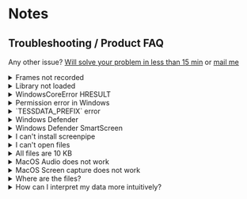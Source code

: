 
# Notes

## Troubleshooting / Product FAQ

Any other issue? [Will solve your problem in less than 15 min](https://cal.com/louis030195/screenpipe) or [mail me](mailto:louis@screenpi.pe)

  <details>
  <summary>Frames not recorded</summary>

  Try a different monitor. `screenpipe --list-monitors` and `screenpipe --monitor-id <monitor id>`

  </details>

  <details>

  <summary>Library not loaded</summary>

  >dyld[60479]: Library not loaded: screenpipe-vision/lib/libscreenpipe_arm64.dylib
  Referenced from: <805CE854-929E-36F6-AC66-9CEBA7A073BC> /Applications/screenpipe.app/Contents/MacOS/screenpipe
  Reason: tried: '/Users/louisbeaumont/.wasmedge/lib/libscreenpipe_arm64.dylib' (no such file), 'screenpipe-vision/lib/libscreenpipe_arm64.dylib' (no such file), '/System/Volumes/Preboot/Cryptexes/OSscreenpipe-vision/lib/libscreenpipe_arm64.dylib' (no such file), 'screenpipe-vision/lib/libscreenpipe_arm64.dylib' (no such file)
Abort trap: 6
>

  i'll investigate this issue now, in the meantime you can do this:

  ```
  brew tap mediar-ai/screenpipe https://github.com/mediar-ai/screenpipe.git
  brew install screenpipe
  ```


  and then

  ```
  cd
  screenpipe --ocr-engine apple-native
  ```

  </details>

  <details>

  <summary>WindowsCoreError HRESULT</summary>

  Sometimes this happen when computer goes to sleep for long. Just restart. We're going to make it fix itself automatically soon.

  </details>

  <details>

  <summary>Permission error in Windows</summary>

  If you run into this error in your CMD terminal using CLI you should run the terminal as administrator (right click on the icon)

  </details>

  <details>

  <summary>`TESSDATA_PREFIX` error</summary>

  This can happen on Windows.

  - Type "environment" in the search bar of Windows, and click environment variables.
  - Click "new" (the first one).
  - The key will be `TESSDATA_PREFIX` and the value will be the path you installed screenpipe (default is `C:\Users\<your username>\AppData\Local\screenpipe`)

  You can also try our experimental Windows OCR engine by adding `--ocr-engine windows-native` which should solve the above problem too

  </details>

  <details>

  <summary>Windows Defender</summary>

  Windows can sometimes delete screenpipe app, detected as a virus, this is obviously not a virus, and the code is here, open, you can check.

  You can solve this by going to your Defender settings and classify screenpipe as authorized.

  </details>

  <details>

  <summary>Windows Defender SmartScreen</summary>

  Windows will ask you this because we didn't sign the app yet. Be reassured, it's open source and secure, we have nothing to hide, press run anyway:

  ![image](https://github.com/user-attachments/assets/8e43d2e4-e178-4d3e-8210-712326d59c97)

  </details>

  <details>
  <summary>I can't install screenpipe</summary>

  Make sure to press control + right click on the `.dmg` file and press open

  <img width="372" alt="Screenshot 2024-07-24 at 16 07 22" src="https://github.com/user-attachments/assets/1b077f0f-0b90-4d40-b61d-ba11c8a8285c">

  Then drag the app to your application folder
  <img width="772" alt="Screenshot 2024-07-24 at 16 07 26" src="https://github.com/user-attachments/assets/452bf468-75b9-41e4-b068-7ac28f4f84be">

  Then again press control + right click on the app in applications and press open YOU NEED TO DO IT TWICE HERE
  <img width="1032" alt="Screenshot 2024-07-24 at 16 07 41" src="https://github.com/user-attachments/assets/3fe31dca-82d5-4edb-9116-62f12624edbd">
  Again you need to do it twice to open it, this won't ask it again in the future


</details>

<details>
  <summary>I can't open files</summary>

  Sometimes the file is still being written to, so wait a bit and try again.

</details>

<details>
  <summary>All files are 10 KB</summary>

  Some audio files might be small, like when there is no sound at all.
</details>

<details>
  <summary>MacOS Audio does not work</summary>

  Make sure to enable permissions in settings.
  <img width="827" alt="Screenshot 2024-07-24 at 16 08 51" src="https://github.com/user-attachments/assets/799c0834-8d35-476b-80f8-67f94342b891">

  Still does not work? Remove and re-enable the permission: click on screenpipe and click the minus "-" icon:

![Screenshot 2024-07-30 at 14 41 33](https://github.com/user-attachments/assets/3b67bd52-c9a1-4fb0-a4be-3e7713c54ebd)

  Then restart screenpipe and the dialog of permission should pop again and enable it, restarting screenpipe

</details>

<details>
  <summary>MacOS Screen capture does not work</summary>

   Make sure to enable permissions in settings.
  <img width="827" alt="Screenshot 2024-07-24 at 16 08 51" src="https://github.com/user-attachments/assets/799c0834-8d35-476b-80f8-67f94342b891">

  Still does not work? Remove and re-enable the permission: click on screenpipe and click the minus "-" icon:

![Screenshot 2024-07-30 at 14 41 33](https://github.com/user-attachments/assets/3b67bd52-c9a1-4fb0-a4be-3e7713c54ebd)

  Then restart screenpipe and the dialog of permission should pop again and enable it, restarting screenpipe

</details>

<details>
  <summary>Where are the files?</summary>

    Windows: Using the CLI, your data should be in C:\Users\YOUR_USER\.screenpipe
    MacOs/Linux: Using the CLI, your data should be in ~/.screenpipe

    Windows: Using the app, you can find the data in C:\Users\AppData\Local\screenpipe
    MacOS: Using the app, you can find the data in ~/Library/Application Support/screenpipe
    Linux: Using the app, you can find the data in ~/.config/screenpipe

</details>

<details>
  <summary>How can I interpret my data more intuitively?</summary>

  We recommend using [TablePlus](https://tableplus.com/) to open the SQLite database located alongside the data.
</details>
